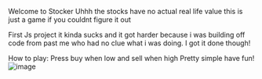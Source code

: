 Welcome to Stocker
Uhhh the stocks have no actual real life value this is just a game if you couldnt figure it out

First Js project it kinda sucks and it got harder because i was building off code from past me who had no clue what i was doing.
I got it done though!

How to play:
Press buy when low and sell when high
Pretty simple have fun!
![image](https://github.com/user-attachments/assets/4f40b47b-5472-4326-9e07-2f4e23bd9a6b)
